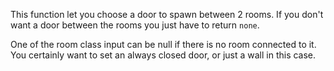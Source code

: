 This function let you choose a door to spawn between 2 rooms.
If you don't want a door between the rooms you just have to return `none`.

One of the room class input can be null if there is no room connected to it. You certainly want to set an always closed door, or just a wall in this case.
